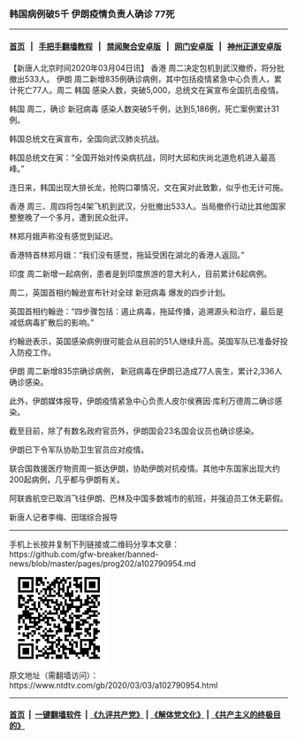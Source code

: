 ### 韩国病例破5千 伊朗疫情负责人确诊 77死
------------------------

#### [首页](https://github.com/gfw-breaker/banned-news/blob/master/README.md) &nbsp;&nbsp;|&nbsp;&nbsp; [手把手翻墙教程](https://github.com/gfw-breaker/guides/wiki) &nbsp;&nbsp;|&nbsp;&nbsp; [禁闻聚合安卓版](https://github.com/gfw-breaker/bn-android) &nbsp;&nbsp;|&nbsp;&nbsp; [网门安卓版](https://github.com/oGate2/oGate) &nbsp;&nbsp;|&nbsp;&nbsp; [神州正道安卓版](https://github.com/SzzdOgate/update) 



<div><div class="post_content" itemprop="articleBody">
 <p>
  【新唐人北京时间2020年03月04日讯】
  <ok href="https://www.ntdtv.com/gb/香港.htm">
   香港
  </ok>
  周二决定包机到武汉撤侨，将分批撤出533人。
  <ok href="https://www.ntdtv.com/gb/伊朗.htm">
   伊朗
  </ok>
  周二新增835例确诊病例，其中包括疫情紧急中心负责人，累计死亡77人。周二
  <ok href="https://www.ntdtv.com/gb/韩国.htm">
   韩国
  </ok>
  感染人数，突破5,000，总统文在寅宣布全国抗击疫情。
 </p>
 <p>
  <ok href="https://www.ntdtv.com/gb/韩国.htm">
   韩国
  </ok>
  周二，确诊
  <ok href="https://www.ntdtv.com/gb/新冠病毒.htm">
   新冠病毒
  </ok>
  感染人数突破5千例，达到5,186例，死亡案例累计31例。
 </p>
 <p>
  韩国总统文在寅宣布，全国向武汉肺炎抗战。
 </p>
 <p>
  韩国总统文在寅：“全国开始对传染病抗战，同时大邱和庆尚北道危机进入最高峰。”
 </p>
 <p>
  连日来，韩国出现大排长龙，抢购口罩情况，文在寅对此致歉，似乎也无计可施。
 </p>
 <p>
  <ok href="https://www.ntdtv.com/gb/香港.htm">
   香港
  </ok>
  周三、周四将包4架飞机到武汉，分批撤出533人。当局撤侨行动比其他国家整整晚了一个多月，遭到民众批评。
 </p>
 <p>
  林郑月娥声称没有感觉到延迟。
 </p>
 <p>
  香港特首林郑月娥：“我们没有感觉，拖延受困在湖北的香港人返回。”
 </p>
 <p>
  <ok href="https://www.ntdtv.com/gb/印度.htm">
   印度
  </ok>
  周二新增一起病例，患者是到印度旅游的意大利人，目前累计6起病例。
 </p>
 <p>
  周二，英国首相约翰逊宣布针对全球
  <ok href="https://www.ntdtv.com/gb/新冠病毒.htm">
   新冠病毒
  </ok>
  爆发的四步计划。
 </p>
 <p>
  英国首相约翰逊：“四步骤包括：遏止病毒，拖延传播，追溯源头和治疗，最后是减低病毒扩散后的影响。”
 </p>
 <p>
  约翰逊表示，英国感染病例很可能会从目前的51人继续升高。英国军队已准备好投入防疫工作。
 </p>
 <p>
  <ok href="https://www.ntdtv.com/gb/伊朗.htm">
   伊朗
  </ok>
  周二新增835宗确诊病例， 新冠病毒在伊朗已造成77人丧生，累计2,336人确诊感染。
 </p>
 <p>
  此外，伊朗媒体报导，伊朗疫情紧急中心负责人皮尔侯赛因·库利万德周二确诊感染。
 </p>
 <p>
  截至目前，除了有数名政府官员外，伊朗国会23名国会议员也确诊感染。
 </p>
 <p>
  伊朗已下令军队协助卫生官员应对疫情。
 </p>
 <p>
  联合国救援医疗物资周一抵达伊朗，协助伊朗对抗疫情。其他中东国家出现大约200起病例，几乎都与伊朗有关。
 </p>
 <p>
  阿联酋航空已取消飞往伊朗、巴林及中国多数城市的航班，并强迫员工休无薪假。
 </p>
 <p>
  新唐人记者李梅、田瑞综合报导
 </p>
 <div class="single_ad">
 </div>
</div>
</div>
<hr/>
手机上长按并复制下列链接或二维码分享本文章：<br/>
https://github.com/gfw-breaker/banned-news/blob/master/pages/prog202/a102790954.md <br/>
<a href='https://github.com/gfw-breaker/banned-news/blob/master/pages/prog202/a102790954.md'><img src='https://github.com/gfw-breaker/banned-news/blob/master/pages/prog202/a102790954.md.png'/></a> <br/>
原文地址（需翻墙访问）：https://www.ntdtv.com/gb/2020/03/03/a102790954.html


------------------------
#### [首页](https://github.com/gfw-breaker/banned-news/blob/master/README.md) &nbsp;|&nbsp; [一键翻墙软件](https://github.com/gfw-breaker/nogfw/blob/master/README.md) &nbsp;| [《九评共产党》](https://github.com/gfw-breaker/9ping.md/blob/master/README.md#九评之一评共产党是什么) | [《解体党文化》](https://github.com/gfw-breaker/jtdwh.md/blob/master/README.md) | [《共产主义的终极目的》](https://github.com/gfw-breaker/gczydzjmd.md/blob/master/README.md)


<img src='http://gfw-breaker.win/banned-news/pages/prog202/a102790954.md' width='0px' height='0px'/>
